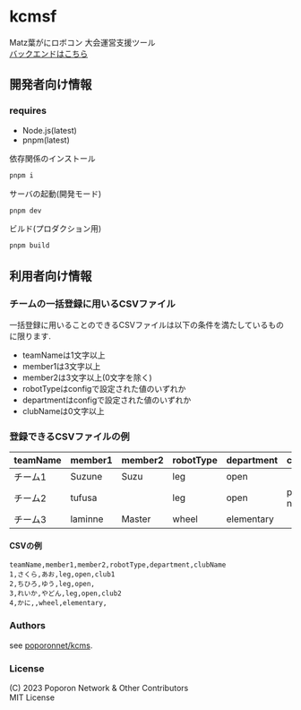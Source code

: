 # kcmsf

Matz葉がにロボコン 大会運営支援ツール  
[バックエンドはこちら](https://github.com/poporonnet/kcms)

## 開発者向け情報

### requires

- Node.js(latest)
- pnpm(latest)

依存関係のインストール

```bash
pnpm i
```

サーバの起動(開発モード)

```bash
pnpm dev
```

ビルド(プロダクション用)

```bash
pnpm build
```

## 利用者向け情報

### チームの一括登録に用いるCSVファイル

一括登録に用いることのできるCSVファイルは以下の条件を満たしているものに限ります.

- teamNameは1文字以上
- member1は3文字以上
- member2は3文字以上(0文字を除く)
- robotTypeはconfigで設定された値のいずれか
- departmentはconfigで設定された値のいずれか
- clubNameは0文字以上

### 登録できるCSVファイルの例

| teamName | member1 | member2 | robotType | department | clubName        |
| -------- | ------- | ------- |-----------|------------|-----------------|
| チーム1  | Suzune  | Suzu    | leg       | open       |                 |
| チーム2  | tufusa  |         | leg       | open       | poporon network | 
| チーム3  | laminne | Master  | wheel     | elementary |                 | 

#### CSVの例

```CSV
teamName,member1,member2,robotType,department,clubName
1,さくら,あお,leg,open,club1
2,ちひろ,ゆう,leg,open,
3,れいか,やどん,leg,open,club2
4,かに,,wheel,elementary,
```

### Authors

see [poporonnet/kcms](https://github.com/poporonnet/kcms?tab=readme-ov-file#authorslicense).

### License

(C) 2023 Poporon Network & Other Contributors  
MIT License
